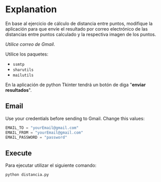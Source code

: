 # Explanation

En base al ejercicio de cálculo de distancia entre puntos, modifique la aplicación para que envíe el resultado por correo electrónico de las distancias entre puntos calculado y la respectiva imagen de los puntos.

_Utilice correo de Gmail_.

Utilice los paquetes:

- `ssmtp`
- `sharutils`
- `mailutils`

En la aplicación de python Tkinter tendrá un botón de diga "**enviar resultados**".

## Email

Use your credentials before sending to Gmail. Change this values:

```python
EMAIL_TO = "yourEmail@gmail.com"
EMAIL_FROM = "yourEmail@gmail.com"
EMAIL_PASSWORD = "password"
```

## Execute

Para ejecutar utilizar el siguiente comando:

```sh
python distancia.py
```
